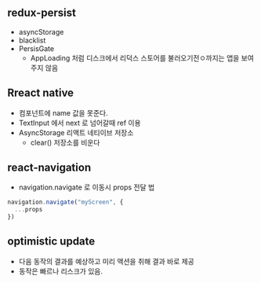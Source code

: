 ## redux-persist
  - asyncStorage
  - blacklist
  - PersisGate 
    - AppLoading 처럼 디스크에서 리덕스 스토어를 불러오기전ㅇ까지는 앱을 보여주지 않음

## Rreact native 
  - 컴포넌트에 name 값을 못준다.
  - TextInput 에서 next 로 넘어갈때 ref 이용
  - AsyncStorage 리액트 네티이브 저장소
    - clear() 저장소를 비운다


## react-navigation
- navigation.navigate 로 이동시 props 전달 법
```javascript
navigation.navigate("myScreen", {
  ...props
})
```

## optimistic update
- 다음 동작의 결과를 예상하고 미리 액션을 취해 결과 바로 제공
- 동작은 빠르나 리스크가 있음.
